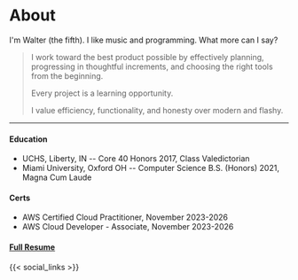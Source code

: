 # About

I'm Walter (the fifth). I like music and programming. What more can I say?

> I work toward the best product possible by effectively planning,
> progressing in thoughtful increments, and choosing the right tools from the beginning.
> 
> Every project is a learning opportunity.
> 
> I value efficiency, functionality, and honesty over modern and flashy.

---

#### Education
- UCHS, Liberty, IN -- Core 40 Honors 2017, Class Valedictorian
- Miami University, Oxford OH -- Computer Science B.S. (Honors) 2021, Magna Cum Laude

#### Certs
- AWS Certified Cloud Practitioner, November 2023-2026
- AWS Cloud Developer - Associate, November 2023-2026

#### [Full Resume](../resume.pdf)

{{< social_links >}}